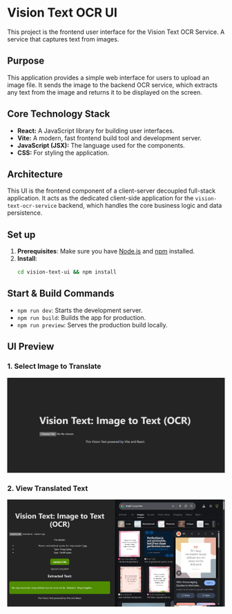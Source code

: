 # Vision Text OCR UI

This project is the frontend user interface for the Vision Text OCR Service. A 
service that captures text from images.

## Purpose

This application provides a simple web interface for users to upload an image file. It sends the image to the backend OCR service, which extracts any text from the image and returns it to be displayed on the screen.

## Core Technology Stack

- **React:** A JavaScript library for building user interfaces.
- **Vite:** A modern, fast frontend build tool and development server.
- **JavaScript (JSX):** The language used for the components.
- **CSS:** For styling the application.

## Architecture

This UI is the frontend component of a client-server decoupled full-stack application. It acts as the dedicated client-side application for the `vision-text-ocr-service` backend, which handles the core business logic and data persistence. 

## Set up

1.  **Prerequisites**: Make sure you have [Node.js](https://nodejs.org/) and [npm](https://www.npmjs.com/) installed.
2.  **Install**:
    ```sh
    cd vision-text-ui && npm install
    ```

## Start & Build Commands

-   `npm run dev`: Starts the development server.
-   `npm run build`: Builds the app for production.
-   `npm run preview`: Serves the production build locally.

## UI Preview

### 1. Select Image to Translate

![Initial UI to select an image](preview/VT-demo-0.png)

### 2. View Translated Text

![UI showing extracted text from image](preview/VT-demo.png)
